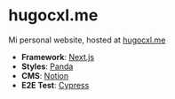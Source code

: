 # hugocxl.me

Mi personal website, hosted at [hugocxl.me](https://hugocxl.me)

- **Framework**: [Next.js](https://nextjs.org/)
- **Styles**: [Panda](https://panda-css.com/docs)
- **CMS**: [Notion](https://notion.so)
- **E2E Test**: [Cypress](https://www.cypress.io/)
